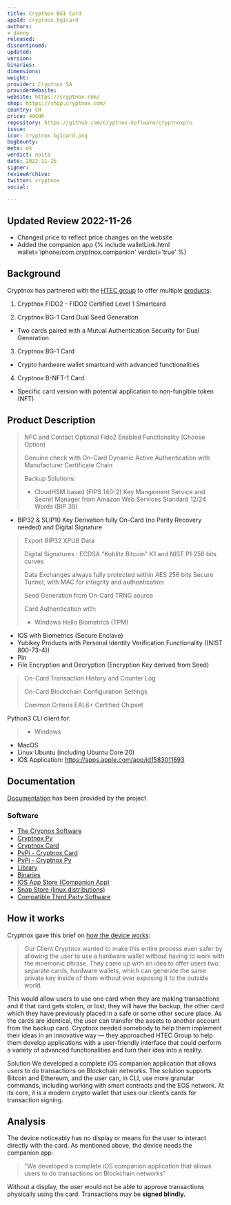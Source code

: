 ```yaml
---
title: Cryptnox BG1 Card
appId: cryptnox.bg1card
authors:
- danny
released: 
discontinued: 
updated: 
version: 
binaries: 
dimensions: 
weight: 
provider: Cryptnox SA
providerWebsite: 
website: https://cryptnox.com/
shop: https://shop.cryptnox.com/
country: CH
price: 49CHF
repository: https://github.com/Cryptnox-Software/cryptnoxpro
issue: 
icon: cryptnox.bg1card.png
bugbounty: 
meta: ok
verdict: noita
date: 2022-11-26
signer: 
reviewArchive: 
twitter: cryptnox
social: 

---
```


## Updated Review 2022-11-26

- Changed price to reflect price changes on the website
- Added the companion app {% include walletLink.html wallet='iphone/com.cryptnox.companion' verdict='true' %}

## Background 

Cryptnox has partnered with the [HTEC group](https://htecgroup.com/client-stories/cryptnox-building-state-of-the-art-private-key-safety/) to offer multiple [products](https://shop.cryptnox.com/): 

1. Cryptnox FIDO2 - FIDO2 Certified Level 1 Smartcard

2. Cryptnox BG-1 Card Dual Seed Generation
- Two cards paired with a Mutual Authentication Security for Dual Generation

3. Cryptnox BG-1 Card
- Crypto hardware wallet smartcard with advanced functionalities 
 
4. Cryptnox B-NFT-1 Card
- Specific card version with potential application to non-fungible token (NFT) 

## Product Description 

> NFC and Contact
Optional Fido2 Enabled Functionality (Choose Option)
>
> Genuine check with On-Card Dynamic Active Authentication with Manufacturer Certificate Chain
>
> Backup Solutions:
> - CloudHSM based (FIPS 140-2) Key Mangement Service and Secret Manager from Amazon Web Services
Standard 12/24 Words (BIP 39)
 - BIP32 & SLIP10 Key Derivation fully On-Card (no Parity Recovery needed) and Digital Signature
>
> Export BIP32 XPUB Data
>
> Digital Signatures : ECDSA "Koblitz Bitcoin" K1 and NIST P1 256 bits curves
>
> Data Exchanges always fully protected within AES 256 bits Secure Tunnel, with MAC for integrity and authentication
>
> Seed Generation from On-Card TRNG source
>
> Card Authentication with:
> 
> - Windows Hello Biometrics (TPM)
- IOS with Biometrics (Secure Enclave)
- Yubikey Products with Personal Identity Verification Functionality ((NIST 800-73-4))
- Pin
- File Encryption and Decryption (Encryption Key derived from Seed)
>
> On-Card Transaction History and Counter Log
>
> On-Card Blockchain Configuration Settings
>
> Common Criteria EAL6+ Certified Chipset
>
Python3 CLI client for:
> - Windows
- MacOS
- Linux Ubuntu (including Ubuntu Core 20)
- IOS Application: https://apps.apple.com/app/id1583011693

## Documentation

[Documentation](https://cryptnox.com/get-software/) has been provided by the project

### Software
- [The Crypnox Software](https://github.com/Cryptnox-Software)
- [Cryptnox Py](https://github.com/Cryptnox-Software/cryptnoxpy)
- [Cryptnox Card](https://github.com/Cryptnox-Software/cryptnoxcard)
- [PyPi - Cryptnox Card](https://pypi.org/project/cryptnoxcard/)
- [PyPi - Cryptnox Py](https://pypi.org/project/cryptnoxpy/)
- [Library](https://cryptnoxpy.readthedocs.io/en/latest/)
- [Binaries](https://github.com/Cryptnox-Software/cryptnoxcard/releases/latest)
- [IOS App Store (Companion App)](https://apps.apple.com/app/id1583011693)
- [Snap Store (linux distributions)](https://snapcraft.io/cryptnox)
- [Compatible Third Party Software](https://uniblow.org/get)

## How it works 

Cryptnox gave this brief on [how the device works](https://htecgroup.com/client-stories/cryptnox-building-state-of-the-art-private-key-safety/): 

> Our Client Cryptnox wanted to make this entire process even safer by allowing the user to use a hardware wallet without having to work with the mnemonic phrase. They came up with an idea to offer users two separate cards, hardware wallets, which can generate the same private key inside of them without ever exposing it to the outside world.
>
This would allow users to use one card when they are making transactions and if that card gets stolen, or lost, they will have the backup, the other card which they have previously placed in a safe or some other secure place. As the cards are identical, the user can transfer the assets to another account from the backup card. Cryptnox needed somebody to help them implement their ideas in an innovative way — they approached HTEC Group to help them develop applications with a user-friendly interface that could perform a variety of advanced functionalities and turn their idea into a reality. 
>
Solution
We developed a complete iOS companion application that allows users to do transactions on Blockchain networks. The solution supports Bitcoin and Ethereum, and the user can, in CLI, use more granular commands, including working with smart contracts and the EOS network. At its core, it is a modern crypto wallet that uses our client’s cards for transaction signing. 

## Analysis 

The device noticeably has no display or means for the user to interact directly with the card. As mentioned above, the device needs the companion app:

> "We developed a complete iOS companion application that allows users to do transactions on Blockchain networks"  

Without a display, the user would not be able to approve transactions physically using the card. Transactions may be **signed blindly.**

